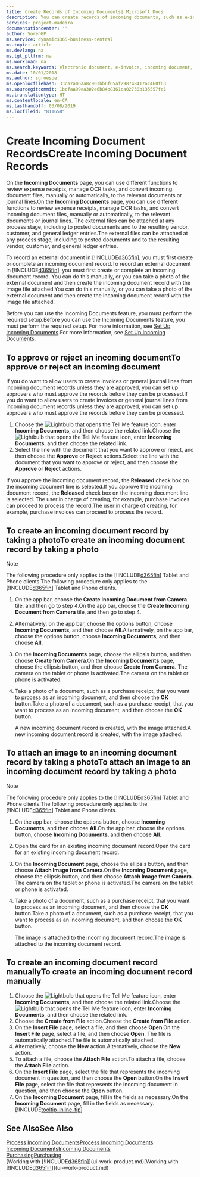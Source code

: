 ```yaml
---
title: Create Records of Incoming Documents| Microsoft Docs
description: You can create records of incoming documents, such as e-invoices, and manage OCR tasks, eCommerce, and document exchange.
services: project-madeira
documentationcenter: ''
author: SorenGP
ms.service: dynamics365-business-central
ms.topic: article
ms.devlang: na
ms.tgt_pltfrm: na
ms.workload: na
ms.search.keywords: electronic document, e-invoice, incoming document, OCR, ecommerce, document exchange, import invoice
ms.date: 10/01/2018
ms.author: sgroespe
ms.openlocfilehash: 33ca7a06aa8c903bb6f65af298748417ac460f63
ms.sourcegitcommit: 1bcfaa99ea302e6b84b8361ca02730b135557fc1
ms.translationtype: HT
ms.contentlocale: en-CA
ms.lasthandoff: 03/08/2019
ms.locfileid: "811658"
---
```

# <a name="create-incoming-document-records"></a><span data-ttu-id="17a09-103">Create Incoming Document Records</span><span class="sxs-lookup"><span data-stu-id="17a09-103">Create Incoming Document Records</span></span>
<span data-ttu-id="17a09-104">On the **Incoming Documents** page, you can use different functions to review expense receipts, manage OCR tasks, and convert incoming document files, manually or automatically, to the relevant documents or journal lines.</span><span class="sxs-lookup"><span data-stu-id="17a09-104">On the **Incoming Documents** page, you can use different functions to review expense receipts, manage OCR tasks, and convert incoming document files, manually or automatically, to the relevant documents or journal lines.</span></span> <span data-ttu-id="17a09-105">The external files can be attached at any process stage, including to posted documents and to the resulting vendor, customer, and general ledger entries.</span><span class="sxs-lookup"><span data-stu-id="17a09-105">The external files can be attached at any process stage, including to posted documents and to the resulting vendor, customer, and general ledger entries.</span></span>

<span data-ttu-id="17a09-106">To record an external document in [!INCLUDE[d365fin](includes/d365fin_md.md)], you must first create or complete an incoming document record.</span><span class="sxs-lookup"><span data-stu-id="17a09-106">To record an external document in [!INCLUDE[d365fin](includes/d365fin_md.md)], you must first create or complete an incoming document record.</span></span> <span data-ttu-id="17a09-107">You can do this manually, or you can take a photo of the external document and then create the incoming document record with the image file attached.</span><span class="sxs-lookup"><span data-stu-id="17a09-107">You can do this manually, or you can take a photo of the external document and then create the incoming document record with the image file attached.</span></span>

<span data-ttu-id="17a09-108">Before you can use the Incoming Documents feature, you must perform the required setup.</span><span class="sxs-lookup"><span data-stu-id="17a09-108">Before you can use the Incoming Documents feature, you must perform the required setup.</span></span> <span data-ttu-id="17a09-109">For more information, see [Set Up Incoming Documents](across-how-setup-income-documents.md).</span><span class="sxs-lookup"><span data-stu-id="17a09-109">For more information, see [Set Up Incoming Documents](across-how-setup-income-documents.md).</span></span>

## <a name="to-approve-or-reject-an-incoming-document"></a><span data-ttu-id="17a09-110">To approve or reject an incoming document</span><span class="sxs-lookup"><span data-stu-id="17a09-110">To approve or reject an incoming document</span></span>
<span data-ttu-id="17a09-111">If you do want to allow users to create invoices or general journal lines from incoming document records unless they are approved, you can set up approvers who must approve the records before they can be processed.</span><span class="sxs-lookup"><span data-stu-id="17a09-111">If you do want to allow users to create invoices or general journal lines from incoming document records unless they are approved, you can set up approvers who must approve the records before they can be processed.</span></span>

1. <span data-ttu-id="17a09-112">Choose the ![Lightbulb that opens the Tell Me feature](media/ui-search/search_small.png "Tell me what you want to do") icon, enter **Incoming Documents**, and then choose the related link.</span><span class="sxs-lookup"><span data-stu-id="17a09-112">Choose the ![Lightbulb that opens the Tell Me feature](media/ui-search/search_small.png "Tell me what you want to do") icon, enter **Incoming Documents**, and then choose the related link.</span></span>
2. <span data-ttu-id="17a09-113">Select the line with the document that you want to approve or reject, and then choose the **Approve** or **Reject** actions.</span><span class="sxs-lookup"><span data-stu-id="17a09-113">Select the line with the document that you want to approve or reject, and then choose the **Approve** or **Reject** actions.</span></span>

<span data-ttu-id="17a09-114">If you approve the incoming document record, the **Released** check box on the incoming document line is selected.</span><span class="sxs-lookup"><span data-stu-id="17a09-114">If you approve the incoming document record, the **Released** check box on the incoming document line is selected.</span></span> <span data-ttu-id="17a09-115">The user in charge of creating, for example, purchase invoices can proceed to process the record.</span><span class="sxs-lookup"><span data-stu-id="17a09-115">The user in charge of creating, for example, purchase invoices can proceed to process the record.</span></span>

## <a name="to-create-an-incoming-document-record-by-taking-a-photo"></a><span data-ttu-id="17a09-116">To create an incoming document record by taking a photo</span><span class="sxs-lookup"><span data-stu-id="17a09-116">To create an incoming document record by taking a photo</span></span>
> [!NOTE]  
>   <span data-ttu-id="17a09-117">The following procedure only applies to the [!INCLUDE[d365fin](includes/d365fin_md.md)] Tablet and Phone clients.</span><span class="sxs-lookup"><span data-stu-id="17a09-117">The following procedure only applies to the [!INCLUDE[d365fin](includes/d365fin_md.md)] Tablet and Phone clients.</span></span>

1. <span data-ttu-id="17a09-118">On the app bar, choose the **Create Incoming Document from Camera** tile, and then go to step 4.</span><span class="sxs-lookup"><span data-stu-id="17a09-118">On the app bar, choose the **Create Incoming Document from Camera** tile, and then go to step 4.</span></span>
2. <span data-ttu-id="17a09-119">Alternatively, on the app bar, choose the options button, choose **Incoming Documents**, and then choose **All**.</span><span class="sxs-lookup"><span data-stu-id="17a09-119">Alternatively, on the app bar, choose the options button, choose **Incoming Documents**, and then choose **All**.</span></span>
3. <span data-ttu-id="17a09-120">On the **Incoming Documents** page, choose the ellipsis button, and then choose **Create from Camera**.</span><span class="sxs-lookup"><span data-stu-id="17a09-120">On the **Incoming Documents** page, choose the ellipsis button, and then choose **Create from Camera**.</span></span> <span data-ttu-id="17a09-121">The camera on the tablet or phone is activated.</span><span class="sxs-lookup"><span data-stu-id="17a09-121">The camera on the tablet or phone is activated.</span></span>
4. <span data-ttu-id="17a09-122">Take a photo of a document, such as a purchase receipt, that you want to process as an incoming document, and then choose the **OK** button.</span><span class="sxs-lookup"><span data-stu-id="17a09-122">Take a photo of a document, such as a purchase receipt, that you want to process as an incoming document, and then choose the **OK** button.</span></span>

    <span data-ttu-id="17a09-123">A new incoming document record is created, with the image attached.</span><span class="sxs-lookup"><span data-stu-id="17a09-123">A new incoming document record is created, with the image attached.</span></span>

## <a name="to-attach-an-image-to-an-incoming-document-record-by-taking-a-photo"></a><span data-ttu-id="17a09-124">To attach an image to an incoming document record by taking a photo</span><span class="sxs-lookup"><span data-stu-id="17a09-124">To attach an image to an incoming document record by taking a photo</span></span>
> [!NOTE]  
>   <span data-ttu-id="17a09-125">The following procedure only applies to the [!INCLUDE[d365fin](includes/d365fin_md.md)] Tablet and Phone clients.</span><span class="sxs-lookup"><span data-stu-id="17a09-125">The following procedure only applies to the [!INCLUDE[d365fin](includes/d365fin_md.md)] Tablet and Phone clients.</span></span>

1. <span data-ttu-id="17a09-126">On the app bar, choose the options button, choose **Incoming Documents**, and then choose **All**.</span><span class="sxs-lookup"><span data-stu-id="17a09-126">On the app bar, choose the options button, choose **Incoming Documents**, and then choose **All**.</span></span>
2. <span data-ttu-id="17a09-127">Open the card for an existing incoming document record.</span><span class="sxs-lookup"><span data-stu-id="17a09-127">Open the card for an existing incoming document record.</span></span>
3. <span data-ttu-id="17a09-128">On the **Incoming Document** page, choose the ellipsis button, and then choose **Attach Image from Camera**.</span><span class="sxs-lookup"><span data-stu-id="17a09-128">On the **Incoming Document** page, choose the ellipsis button, and then choose **Attach Image from Camera**.</span></span> <span data-ttu-id="17a09-129">The camera on the tablet or phone is activated.</span><span class="sxs-lookup"><span data-stu-id="17a09-129">The camera on the tablet or phone is activated.</span></span>
4. <span data-ttu-id="17a09-130">Take a photo of a document, such as a purchase receipt, that you want to process as an incoming document, and then choose the **OK** button.</span><span class="sxs-lookup"><span data-stu-id="17a09-130">Take a photo of a document, such as a purchase receipt, that you want to process as an incoming document, and then choose the **OK** button.</span></span>

    <span data-ttu-id="17a09-131">The image is attached to the incoming document record.</span><span class="sxs-lookup"><span data-stu-id="17a09-131">The image is attached to the incoming document record.</span></span>

## <a name="to-create-an-incoming-document-record-manually"></a><span data-ttu-id="17a09-132">To create an incoming document record manually</span><span class="sxs-lookup"><span data-stu-id="17a09-132">To create an incoming document record manually</span></span>
1. <span data-ttu-id="17a09-133">Choose the ![Lightbulb that opens the Tell Me feature](media/ui-search/search_small.png "Tell me what you want to do") icon, enter **Incoming Documents**, and then choose the related link.</span><span class="sxs-lookup"><span data-stu-id="17a09-133">Choose the ![Lightbulb that opens the Tell Me feature](media/ui-search/search_small.png "Tell me what you want to do") icon, enter **Incoming Documents**, and then choose the related link.</span></span>
2. <span data-ttu-id="17a09-134">Choose the **Create from File** action.</span><span class="sxs-lookup"><span data-stu-id="17a09-134">Choose the **Create from File** action.</span></span>  
3. <span data-ttu-id="17a09-135">On the **Insert File** page, select a file, and then choose **Open**.</span><span class="sxs-lookup"><span data-stu-id="17a09-135">On the **Insert File** page, select a file, and then choose **Open**.</span></span> <span data-ttu-id="17a09-136">The file is automatically attached.</span><span class="sxs-lookup"><span data-stu-id="17a09-136">The file is automatically attached.</span></span>
4. <span data-ttu-id="17a09-137">Alternatively, choose the **New** action.</span><span class="sxs-lookup"><span data-stu-id="17a09-137">Alternatively, choose the **New** action.</span></span>
5. <span data-ttu-id="17a09-138">To attach a file, choose the **Attach File** action.</span><span class="sxs-lookup"><span data-stu-id="17a09-138">To attach a file, choose the **Attach File** action.</span></span>
6. <span data-ttu-id="17a09-139">On the **Insert File** page, select the file that represents the incoming document in question, and then choose the **Open** button.</span><span class="sxs-lookup"><span data-stu-id="17a09-139">On the **Insert File** page, select the file that represents the incoming document in question, and then choose the **Open** button.</span></span>
7. <span data-ttu-id="17a09-140">On the **Incoming Document** page, fill in the fields as necessary.</span><span class="sxs-lookup"><span data-stu-id="17a09-140">On the **Incoming Document** page, fill in the fields as necessary.</span></span> [!INCLUDE[tooltip-inline-tip](includes/tooltip-inline-tip_md.md)]

## <a name="see-also"></a><span data-ttu-id="17a09-141">See Also</span><span class="sxs-lookup"><span data-stu-id="17a09-141">See Also</span></span>
[<span data-ttu-id="17a09-142">Process Incoming Documents</span><span class="sxs-lookup"><span data-stu-id="17a09-142">Process Incoming Documents</span></span>](across-process-income-documents.md)  
[<span data-ttu-id="17a09-143">Incoming Documents</span><span class="sxs-lookup"><span data-stu-id="17a09-143">Incoming Documents</span></span>](across-income-documents.md)  
[<span data-ttu-id="17a09-144">Purchasing</span><span class="sxs-lookup"><span data-stu-id="17a09-144">Purchasing</span></span>](purchasing-manage-purchasing.md)  
<span data-ttu-id="17a09-145">[Working with [!INCLUDE[d365fin](includes/d365fin_md.md)]](ui-work-product.md)</span><span class="sxs-lookup"><span data-stu-id="17a09-145">[Working with [!INCLUDE[d365fin](includes/d365fin_md.md)]](ui-work-product.md)</span></span>
